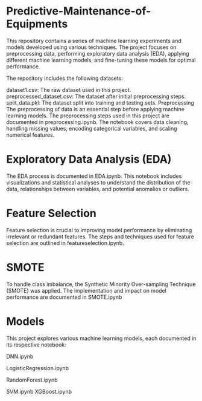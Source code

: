 # Predictive-Maintenance-of-Equipments

This repository contains a series of machine learning experiments and models developed using various techniques. The project focuses on preprocessing data, performing exploratory data analysis (EDA), applying different machine learning models, and fine-tuning these models for optimal performance.


The repository includes the following datasets:

dataset1.csv: The raw dataset used in this project.
preprocessed_dataset.csv: The dataset after initial preprocessing steps.
split_data.pkl: The dataset split into training and testing sets.
Preprocessing
The preprocessing of data is an essential step before applying machine learning models. The preprocessing steps used in this project are documented in preprocessing.ipynb. The notebook covers data cleaning, handling missing values, encoding categorical variables, and scaling numerical features.

# Exploratory Data Analysis (EDA)
The EDA process is documented in EDA.ipynb. This notebook includes visualizations and statistical analyses to understand the distribution of the data, relationships between variables, and potential anomalies or outliers.

# Feature Selection
Feature selection is crucial to improving model performance by eliminating irrelevant or redundant features. The steps and techniques used for feature selection are outlined in featureselection.ipynb.

# SMOTE
To handle class imbalance, the Synthetic Minority Over-sampling Technique (SMOTE) was applied. The implementation and impact on model performance are documented in SMOTE.ipynb

# Models
This project explores various machine learning models, each documented in its respective notebook:

DNN.ipynb


LogisticRegression.ipynb


RandomForest.ipynb

SVM.ipynb
XGBoost.ipynb
